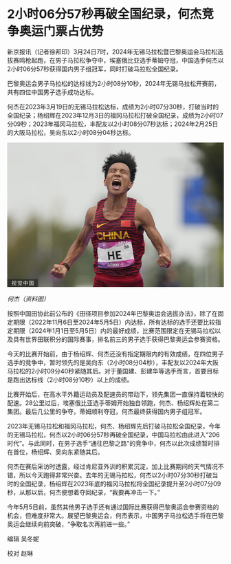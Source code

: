 # 2小时06分57秒再破全国纪录，何杰竞争奥运门票占优势

新京报讯（记者徐邦印）3月24日7时，2024年无锡马拉松暨巴黎奥运会马拉松选拔赛鸣枪起跑，在男子马拉松争夺中，埃塞俄比亚选手蒂姆夺冠，中国选手何杰以2小时06分57秒获得国内男子组冠军，同时打破马拉松全国纪录。

巴黎奥运会男子马拉松的达标线为2小时08分10秒，2024年无锡马拉松开赛前，共有四位中国男子选手成功达标。

何杰在2023年3月19日的无锡马拉松达标，成绩为2小时07分30秒，打破当时的全国纪录；杨绍辉在2023年12月3日的福冈马拉松打破全国纪录，成绩为2小时07分09秒；2023年福冈马拉松，丰配友以2小时08分07秒达标；2024年2月25日的大阪马拉松，吴向东以2小时08分04秒达标。

![0ae43f3f72e0a763c0307ab519cbbdd1.jpg](https://raw.githubusercontent.com/qqhsx/qqnews_image/main/2024/03/24/2小时06分57秒再破全国纪录，何杰竞争奥运门票占优势/0ae43f3f72e0a763c0307ab519cbbdd1.jpg)

_何杰（资料图）_

按照中国田协此前公布的《田径项目参加2024年巴黎奥运会选拔办法》，除了在固定期限（2022年11月6日至2024年5月5日）内达标，所有达标的选手还要比较指定期限（2024年1月1日至5月5日）内的最好成绩，比赛范围限定在无锡马拉松以及具有世界田联积分的国际赛事，排名前三的男子选手获得巴黎奥运会参赛资格。

今天的比赛开始前，由于杨绍辉、何杰还没有指定期限内的有效成绩，在四位男子选手的竞争中，暂时领先的是吴向东（2小时08分04秒），丰配友以2024年大阪马拉松的2小时09分40秒紧随其后。对于董国建、彭建华等选手而言，首要目标是跑出达标线（2小时08分10秒）以上的成绩。

比赛开始后，在高水平外籍运动员及配速员的带动下，领先集团一直保持着较快的配速。28公里过后，埃塞俄比亚选手蒂姆开始独自领跑，何杰、杨绍辉处在第二集团。最后几公里的争夺，蒂姆顺利夺冠，何杰最终获得国内男子组冠军。

2023年无锡马拉松和福冈马拉松，何杰、杨绍辉先后打破马拉松全国纪录，今年的无锡马拉松，何杰以2小时06分57秒再破全国纪录，中国马拉松由此进入“206时代”。与此同时，在男子选手“通往巴黎之路”的竞争中，何杰以此次成绩暂时排在首位，杨绍辉、吴向东紧随其后。

何杰在赛后采访时透露，经过肯尼亚外训的积累沉淀，加上比赛期间的天气情况不错，所以今天跑得非常兴奋。去年的无锡马拉松，何杰以2小时07分30秒打破当时的全国纪录，杨绍辉在2023年底的福冈马拉松将全国纪录提升至2小时07分09秒，从那以后，何杰便想着夺回纪录，“我要再冲击一下。”

今年5月5日前，虽然其他男子选手还有通过国际比赛获得巴黎奥运会参赛资格的机会，但难度非常大。展望巴黎奥运会，何杰表示，中国男子马拉松选手将在巴黎奥运会继续向前突破，“争取名次再前进一些。”

编辑 吴冬妮

校对 赵琳

